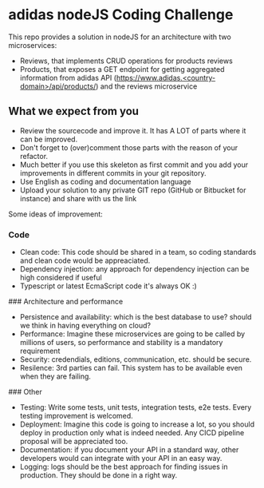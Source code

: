 # adidas nodeJS Coding Challenge
This repo provides a solution in nodeJS for an architecture with two microservices:
- Reviews, that implements CRUD operations for products reviews
- Products, that exposes a GET endpoint for getting aggregated information from adidas API (https://www.adidas.<country-domain>/api/products/<product-id>) and the reviews microservice

## What we expect from you
- Review the sourcecode and improve it. It has A LOT of parts where it can be improved.
- Don't forget to (over)comment those parts with the reason of your refactor.
- Much better if you use this skeleton as first commit and you add your improvements in different commits in your git repository.
- Use English as coding and documentation language
- Upload your solution to any private GIT repo (GitHub or Bitbucket for instance) and share with us the link

Some ideas of improvement:
### Code
- Clean code: This code should be shared in a team, so coding standards and clean code would be appreaciated.
- Dependency injection: any approach for dependency injection can be high considered if useful
- Typescript or latest EcmaScript code it's always OK :) 

### Architecture and performance
- Persistence and availability: which is the best database to use? should we think in having everything on cloud?
- Performance: Imagine these microservices are going to be called by millions of users, so performance and stability is a mandatory requirement
- Security: credendials, editions, communication, etc. should be secure.
- Resilence: 3rd parties can fail. This system has to be available even when they are failing.

### Other
- Testing: Write some tests, unit tests, integration tests, e2e tests. Every testing improvement is welcomed.
- Deployment: Imagine this code is going to increase a lot, so you should deploy in production only what is indeed needed. Any CICD pipeline proposal will be appreciated too.
- Documentation: if you document your API in a standard way, other developers would can integrate with your API in an easy way.
- Logging: logs should be the best approach for finding issues in production. They should be done in a right way.